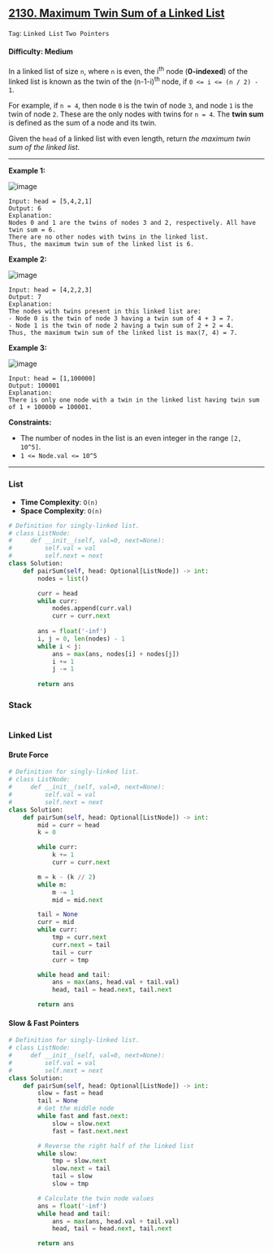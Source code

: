 ## [2130. Maximum Twin Sum of a Linked List](https://leetcode.com/problems/maximum-twin-sum-of-a-linked-list)

```Tag```: ```Linked List``` ```Two Pointers```

#### Difficulty: Medium

In a linked list of size ```n```, where ```n``` is even, the i<sup>th</sup> node (__0-indexed__) of the linked list is known as the twin of the (n-1-i)<sup>th</sup> node, if ```0 <= i <= (n / 2) - 1```.

For example, if ```n = 4```, then node ```0``` is the twin of node ```3```, and node ```1``` is the twin of node ```2```. These are the only nodes with twins for ```n = 4```.
The __twin sum__ is defined as the sum of a node and its twin.

Given the ```head``` of a linked list with even length, return _the maximum twin sum of the linked list_.

---

__Example 1:__

![image](https://assets.leetcode.com/uploads/2021/12/03/eg1drawio.png)
```
Input: head = [5,4,2,1]
Output: 6
Explanation:
Nodes 0 and 1 are the twins of nodes 3 and 2, respectively. All have twin sum = 6.
There are no other nodes with twins in the linked list.
Thus, the maximum twin sum of the linked list is 6. 
```

__Example 2:__

![image](https://assets.leetcode.com/uploads/2021/12/03/eg2drawio.png)
```
Input: head = [4,2,2,3]
Output: 7
Explanation:
The nodes with twins present in this linked list are:
- Node 0 is the twin of node 3 having a twin sum of 4 + 3 = 7.
- Node 1 is the twin of node 2 having a twin sum of 2 + 2 = 4.
Thus, the maximum twin sum of the linked list is max(7, 4) = 7. 
```

__Example 3:__

![image](https://assets.leetcode.com/uploads/2021/12/03/eg3drawio.png)
```
Input: head = [1,100000]
Output: 100001
Explanation:
There is only one node with a twin in the linked list having twin sum of 1 + 100000 = 100001.
```

__Constraints:__

- The number of nodes in the list is an even integer in the range ```[2, 10^5]```.
- ```1 <= Node.val <= 10^5```

---

### List

- __Time Complexity__: ```O(n)```
- __Space Complexity__: ```O(n)```

```Python
# Definition for singly-linked list.
# class ListNode:
#     def __init__(self, val=0, next=None):
#         self.val = val
#         self.next = next
class Solution:
    def pairSum(self, head: Optional[ListNode]) -> int:
        nodes = list()

        curr = head
        while curr:
            nodes.append(curr.val)
            curr = curr.next
        
        ans = float('-inf')
        i, j = 0, len(nodes) - 1
        while i < j:
            ans = max(ans, nodes[i] + nodes[j])
            i += 1
            j -= 1
        
        return ans
```

### Stack

```Python

```

### Linked List

#### Brute Force

```Python
# Definition for singly-linked list.
# class ListNode:
#     def __init__(self, val=0, next=None):
#         self.val = val
#         self.next = next
class Solution:
    def pairSum(self, head: Optional[ListNode]) -> int:
        mid = curr = head
        k = 0

        while curr:
            k += 1
            curr = curr.next

        m = k - (k // 2)
        while m:
            m -= 1
            mid = mid.next

        tail = None
        curr = mid
        while curr:
            tmp = curr.next
            curr.next = tail
            tail = curr
            curr = tmp

        while head and tail:
            ans = max(ans, head.val + tail.val)
            head, tail = head.next, tail.next

        return ans
```

#### Slow & Fast Pointers

```Python
# Definition for singly-linked list.
# class ListNode:
#     def __init__(self, val=0, next=None):
#         self.val = val
#         self.next = next
class Solution:
    def pairSum(self, head: Optional[ListNode]) -> int:
        slow = fast = head
        tail = None
        # Get the middle node
        while fast and fast.next:
            slow = slow.next
            fast = fast.next.next

        # Reverse the right half of the linked list
        while slow:
            tmp = slow.next
            slow.next = tail
            tail = slow
            slow = tmp

        # Calculate the twin node values
        ans = float('-inf')
        while head and tail:
            ans = max(ans, head.val + tail.val)
            head, tail = head.next, tail.next

        return ans
```
